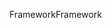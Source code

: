 <span data-ttu-id="e1bb4-101">Framework</span><span class="sxs-lookup"><span data-stu-id="e1bb4-101">Framework</span></span>